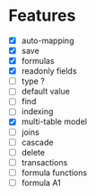 # Features

- [x] auto-mapping
- [x] save
- [x] formulas
- [x] readonly fields
- [ ] type ?
- [ ] default value
- [ ] find
- [ ] indexing
- [x] multi-table model
- [ ] joins
- [ ] cascade
- [ ] delete
- [ ] transactions
- [ ] formula functions
- [ ] formula A1